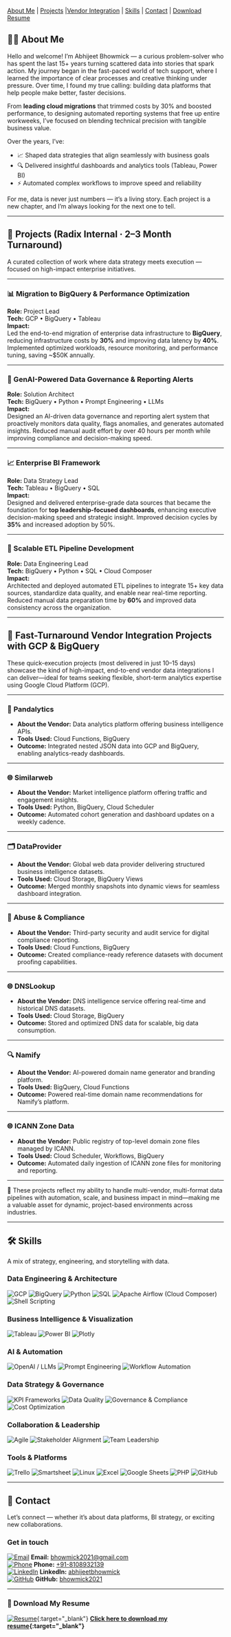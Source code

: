 [About Me](#about-me) | [Projects](#projects) |[Vendor Integration](#vendor-integration) | [Skills](#skills) | [Contact](#contact) | [Download Resume](#download-my-resume)

<a id="about-me"></a>
## 👨‍💻 About Me

Hello and welcome! I’m Abhijeet Bhowmick — a curious problem-solver who has spent the last 15+ years turning scattered data into stories that spark action. My journey began in the fast-paced world of tech support, where I learned the importance of clear processes and creative thinking under pressure. Over time, I found my true calling: building data platforms that help people make better, faster decisions.

From **leading cloud migrations** that trimmed costs by 30% and boosted performance, to designing automated reporting systems that free up entire workweeks, I’ve focused on blending technical precision with tangible business value.

Over the years, I’ve:  
- 📈 Shaped data strategies that align seamlessly with business goals  
- 🔍 Delivered insightful dashboards and analytics tools (Tableau, Power BI)  
- ⚡ Automated complex workflows to improve speed and reliability  

For me, data is never just numbers — it’s a living story. Each project is a new chapter, and I’m always looking for the next one to tell.

---
<a id="projects"></a>
## 🚀 Projects (Radix Internal · 2–3 Month Turnaround)

A curated collection of work where data strategy meets execution — focused on high-impact enterprise initiatives.

---

### 📊 Migration to BigQuery & Performance Optimization  
**Role:** Project Lead  
**Tech:** GCP • BigQuery • Tableau  
**Impact:**  
Led the end-to-end migration of enterprise data infrastructure to **BigQuery**, reducing infrastructure costs by **30%** and improving data latency by **40%**. Implemented optimized workloads, resource monitoring, and performance tuning, saving ~$50K annually.

---

### 🤖 GenAI-Powered Data Governance & Reporting Alerts  
**Role:** Solution Architect  
**Tech:** BigQuery • Python • Prompt Engineering • LLMs  
**Impact:**  
Designed an AI-driven data governance and reporting alert system that proactively monitors data quality, flags anomalies, and generates automated insights. Reduced manual audit effort by over 40 hours per month while improving compliance and decision-making speed.

---

### 📈 Enterprise BI Framework  
**Role:** Data Strategy Lead  
**Tech:** Tableau • BigQuery • SQL  
**Impact:**  
Designed and delivered enterprise-grade data sources that became the foundation for **top leadership-focused dashboards**, enhancing executive decision-making speed and strategic insight. Improved decision cycles by **35%** and increased adoption by 50%.

---

### 🔄 Scalable ETL Pipeline Development  
**Role:** Data Engineering Lead  
**Tech:** BigQuery • Python • SQL • Cloud Composer  
**Impact:**  
Architected and deployed automated ETL pipelines to integrate 15+ key data sources, standardize data quality, and enable near real-time reporting. Reduced manual data preparation time by **60%** and improved data consistency across the organization.

---
<a id="vendor-integration"></a>
## 🔌 Fast-Turnaround Vendor Integration Projects with GCP & BigQuery

These quick-execution projects (most delivered in just 10–15 days) showcase the kind of high-impact, end-to-end vendor data integrations I can deliver—ideal for teams seeking flexible, short-term analytics expertise using Google Cloud Platform (GCP).

---

### 🧩 **Pandalytics**

* **About the Vendor:** Data analytics platform offering business intelligence APIs.
* **Tools Used:** Cloud Functions, BigQuery
* **Outcome:** Integrated nested JSON data into GCP and BigQuery, enabling analytics-ready dashboards.

---

### 🌐 **Similarweb**

* **About the Vendor:** Market intelligence platform offering traffic and engagement insights.
* **Tools Used:** Python, BigQuery, Cloud Scheduler
* **Outcome:** Automated cohort generation and dashboard updates on a weekly cadence.

---

### 🗂️ **DataProvider**

* **About the Vendor:** Global web data provider delivering structured business intelligence datasets.
* **Tools Used:** Cloud Storage, BigQuery Views
* **Outcome:** Merged monthly snapshots into dynamic views for seamless dashboard integration.

---

### 📑 **Abuse & Compliance**

* **About the Vendor:** Third-party security and audit service for digital compliance reporting.
* **Tools Used:** Cloud Functions, BigQuery
* **Outcome:** Created compliance-ready reference datasets with document proofing capabilities.

---

### 🌐 **DNSLookup**

* **About the Vendor:** DNS intelligence service offering real-time and historical DNS datasets.
* **Tools Used:** Cloud Storage, BigQuery
* **Outcome:** Stored and optimized DNS data for scalable, big data consumption.

---

### 🔍 **Namify**

* **About the Vendor:** AI-powered domain name generator and branding platform.
* **Tools Used:** BigQuery, Cloud Functions
* **Outcome:** Powered real-time domain name recommendations for Namify’s platform.

---

### 🌐 **ICANN Zone Data**

* **About the Vendor:** Public registry of top-level domain zone files managed by ICANN.
* **Tools Used:** Cloud Scheduler, Workflows, BigQuery
* **Outcome:** Automated daily ingestion of ICANN zone files for monitoring and reporting.

---

🚀 These projects reflect my ability to handle multi-vendor, multi-format data pipelines with automation, scale, and business impact in mind—making me a valuable asset for dynamic, project-based environments across industries.

---
<a id="skills"></a>

## 🛠️ Skills

A mix of strategy, engineering, and storytelling with data.

### Data Engineering & Architecture

![GCP](https://img.shields.io/badge/Google%20Cloud-4285F4?style=for-the-badge\&logo=googlecloud\&logoColor=white) ![BigQuery](https://img.shields.io/badge/BigQuery-4285F4?style=for-the-badge\&logo=googlebigquery\&logoColor=white) ![Python](https://img.shields.io/badge/Python-3776AB?style=for-the-badge\&logo=python\&logoColor=white) ![SQL](https://img.shields.io/badge/SQL-003B57?style=for-the-badge\&logo=postgresql\&logoColor=white) ![Apache Airflow (Cloud Composer)](https://img.shields.io/badge/Apache%20Airflow-017CEE?style=for-the-badge\&logo=apacheairflow\&logoColor=white) ![Shell Scripting](https://img.shields.io/badge/Shell_Scripting-4EAA25?style=for-the-badge\&logo=gnubash\&logoColor=white)

### Business Intelligence & Visualization

![Tableau](https://img.shields.io/badge/Tableau-E97627?style=for-the-badge\&logo=tableau\&logoColor=white) ![Power BI](https://img.shields.io/badge/Power_BI-F2C811?style=for-the-badge\&logo=powerbi\&logoColor=black) ![Plotly](https://img.shields.io/badge/Plotly-3F4F75?style=for-the-badge\&logo=plotly\&logoColor=white)

### AI & Automation

![OpenAI / LLMs](https://img.shields.io/badge/OpenAI-412991?style=for-the-badge\&logo=openai\&logoColor=white) ![Prompt Engineering](https://img.shields.io/badge/Prompt%20Engineering-1F6FEB?style=for-the-badge\&logo=markdown\&logoColor=white) ![Workflow Automation](https://img.shields.io/badge/Automation-0E7C7B?style=for-the-badge\&logo=zapier\&logoColor=white)

### Data Strategy & Governance

![KPI Frameworks](https://img.shields.io/badge/KPI%20Frameworks-3C3C3C?style=for-the-badge\&logo=target\&logoColor=white) ![Data Quality](https://img.shields.io/badge/Data%20Quality-00599C?style=for-the-badge\&logo=databricks\&logoColor=white) ![Governance & Compliance](https://img.shields.io/badge/Governance%20%26%20Compliance-2E7D32?style=for-the-badge\&logo=trustpilot\&logoColor=white) ![Cost Optimization](https://img.shields.io/badge/Cost%20Optimization-8E24AA?style=for-the-badge\&logo=googleanalytics\&logoColor=white)

### Collaboration & Leadership

![Agile](https://img.shields.io/badge/Agile-2496ED?style=for-the-badge\&logo=scrumalliance\&logoColor=white) ![Stakeholder Alignment](https://img.shields.io/badge/Stakeholder%20Alignment-6C63FF?style=for-the-badge\&logo=handshake\&logoColor=white) ![Team Leadership](https://img.shields.io/badge/Team%20Leadership-FF6F00?style=for-the-badge\&logo=leader\&logoColor=white)

### Tools & Platforms

![Trello](https://img.shields.io/badge/Trello-0052CC?style=for-the-badge\&logo=trello\&logoColor=white) ![Smartsheet](https://img.shields.io/badge/Smartsheet-2E74B5?style=for-the-badge\&logo=smartsheet\&logoColor=white) ![Linux](https://img.shields.io/badge/Linux-FCC624?style=for-the-badge\&logo=linux\&logoColor=black) ![Excel](https://img.shields.io/badge/Microsoft_Excel-217346?style=for-the-badge\&logo=microsoftexcel\&logoColor=white) ![Google Sheets](https://img.shields.io/badge/Google_Sheets-34A853?style=for-the-badge\&logo=googlesheets\&logoColor=white) ![PHP](https://img.shields.io/badge/PHP-777BB4?style=for-the-badge\&logo=php\&logoColor=white) ![GitHub](https://img.shields.io/badge/GitHub-181717?style=for-the-badge\&logo=github\&logoColor=white)


---
<a id="contact"></a>
## 📮 Contact

Let’s connect — whether it’s about data platforms, BI strategy, or exciting new collaborations.

### Get in touch  
[![Email](https://img.icons8.com/fluency/24/000000/new-post.png)](mailto:bhowmick2021@gmail.com) **Email:** [bhowmick2021@gmail.com](mailto:bhowmick2021@gmail.com)  
[![Phone](https://img.icons8.com/fluency/24/000000/phone.png)](tel:+918108932139) **Phone:** [+91-8108932139](tel:+918108932139)  
[![LinkedIn](https://img.icons8.com/color/24/000000/linkedin.png)](https://www.linkedin.com/in/abhijeetbhowmick) **LinkedIn:** [abhijeetbhowmick](https://www.linkedin.com/in/abhijeetbhowmick)  
[![GitHub](https://img.icons8.com/ios-glyphs/24/000000/github.png)](https://github.com/bhowmick2021) **GitHub:** [bhowmick2021](https://github.com/bhowmick2021)  

---
<a id="download-my-resume"></a>
### 📄 Download My Resume
[![Resume](https://img.icons8.com/fluency/48/000000/resume.png)](Abhijeet_Bhowmick_Resume.pdf){:target=\"_blank\"} **[Click here to download my resume](Abhijeet_Bhowmick_Resume.pdf){:target=\"_blank\"}**
